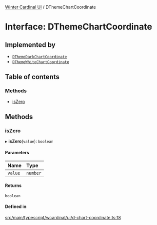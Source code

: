 [Winter Cardinal UI](../README.md) / DThemeChartCoordinate

# Interface: DThemeChartCoordinate

## Implemented by

- [`DThemeDarkChartCoordinate`](../classes/DThemeDarkChartCoordinate.md)
- [`DThemeWhiteChartCoordinate`](../classes/DThemeWhiteChartCoordinate.md)

## Table of contents

### Methods

- [isZero](DThemeChartCoordinate.md#iszero)

## Methods

### isZero

▸ **isZero**(`value`): `boolean`

#### Parameters

| Name | Type |
| :------ | :------ |
| `value` | `number` |

#### Returns

`boolean`

#### Defined in

[src/main/typescript/wcardinal/ui/d-chart-coordinate.ts:18](https://github.com/winter-cardinal/winter-cardinal-ui/blob/v0.154.0/src/main/typescript/wcardinal/ui/d-chart-coordinate.ts#L18)
